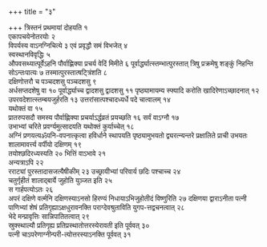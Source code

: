 +++
title = "३"

+++
त्रिस्तनं प्रथमायां दोहयति १  
एकापचयेनोतरयोः २  
विपर्यस्य वाऽनग्निचित्ये ३
एवं प्रवृद्धौ समं विभजेत् ४  
स्वस्थानविवृद्धिः ५  
औपवसथ्यात्पूर्वेऽहनि
पौर्वाह्णिक्या प्रचर्य वेदिं मिमीते ६
पूर्वार्द्ध्यात्स्तम्भात्पुरस्तात्
त्रिषु प्रक्रमेषु शङ्कुं निहन्ति सोऽन्तःपात्यः ७
तस्मात्पुरस्तात्षट्त्रिंशति
८  
दक्षिणोत्तरौ च पञ्चदशसु पञ्चदशसु ९  
अर्धसप्तदशेषु वा १०
पूर्वार्द्ध्याच्च द्वादशसु द्वादशसु ११
पृष्ठ्यामायम्य स्फ्यादि करोति खादिरेणाऽच्छादनात् १२
उपरवदेशात्स्तम्बयजुर्हरति १३
उत्तरांसात्पश्चादध्यर्धे पदे चात्वालम् १४  
यथोक्तं वा
१५  
प्रातरुपसदौ समस्य पौर्वाह्णिक्या प्रचर्याऽर्द्धव्रतं प्रयच्छति १६
सर्वं वाऽग्नौ १७  
उभाभ्यां चरिते प्रवर्ग्यमुत्सादयति यथोक्तं
कुर्याच्चेत् १८  
अग्निं प्रणयत्यॐपनि-वपनात्कृत्वा हविर्धाने
स्थापयति पृष्ठ्यामुभयतो द्व्यरत्न्यन्तरे प्रक्षालिते प्राची
उभयतः शालामावर्त्त्य वर्पीयो दक्षिणम् १९  
तयोश्छदिरध्यस्यति २०
भित्तिं वाऽभावे २१  
अन्यत्राऽपि २२  
रराट्यां पुरस्तादासजत्यैषीकीम् २३
उच्छ्रायीभ्यां परिवार्य छदिः पश्चाच्च २४  
चतुर्गृहीतं शालाद्बार्ये
जुहोति युञ्जत इति २५  
स गार्हपत्योऽतः २६  
अपरं दक्षिणे वर्त्मनि
दक्षिणस्याऽनसो हिरण्यं निधायाऽभिजुहोतीदं विष्णुरिति २७
दक्षिणया द्वाराऽनीता पत्नी पाणिभ्यां शेषं प्रतिगृह्याऽक्षधुरावनक्ति
पराग्देवश्रुताविति युगप-त्तद्वचनत्वात् २८  
भेदे मन्प्रावृत्तिः
सान्निपातितत्वात् २९  
स्रुक्स्थाल्यौ प्रतिगृह्य
प्रतिप्रस्थातोत्तरस्येरावती
इति पूर्ववत् ३०  
पत्नी चाऽपरेणाग्नीन्परी-त्योत्तरस्याऽनक्ति पूर्ववत् ३१  
